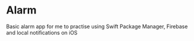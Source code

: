 # Alarm

Basic alarm app for me to practise using Swift Package Manager, Firebase and local notifications on iOS
